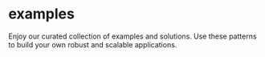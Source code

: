 # examples
Enjoy our curated collection of examples and solutions. Use these patterns to build your own robust and scalable applications.
